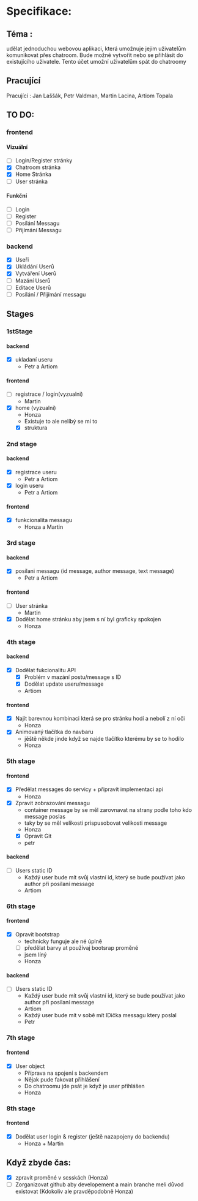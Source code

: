 # Specifikace:

## Téma :
udělat jednoduchou webovou aplikaci, která umožnuje jejím uživatelům komunikovat přes chatroom.
Bude možné vytvořit nebo se přihlásit do existujícího uživatele.
Tento účet umožní uživatelům spát do chatroomy

## Pracující
Pracující : Jan Laššák, Petr Valdman, Martin Lacina, Artiom Topala

## TO DO:
###   frontend
####  Vizuální
  - [ ] Login/Register stránky
  - [X] Chatroom stránka
  - [X] Home Stránka
  - [ ] User stránka
#### Funkční
  - [ ] Login
  - [ ] Register
  - [ ] Posílání Messagu
  - [ ] Přijímání Messagu
### backend
  - [X] Useři
  - [X] Ukládání Userů
  - [X] Vytváření Userů
  - [ ] Mazání Userů
  - [ ] Editace Userů
  - [ ] Posílání / Přijímání messagu
## Stages
### 1stStage
#### backend
  - [X] ukladaní useru
    - Petr a Artiom
#### frontend
  - [ ] registrace / login(vyzualni)
    - Martin
  - [X] home (vyzualni)
    - Honza
    - Existuje to ale nelíbý se mi to
    - [X] struktura
### 2nd stage
#### backend
  - [X] registrace useru
    - Petr a Artiom
  - [X] login useru 
    - Petr a Artiom
#### frontend
  - [X] funkcionalita messagu
    - Honza a Martin
### 3rd stage
#### backend
  - [X] posilani messagu (id message, author message, text message)
    - Petr a Artiom
#### frontend
  - [ ] User stránka
    - Martin
  - [X] Dodělat home stránku aby jsem s ní byl graficky spokojen
    - Honza
### 4th stage
#### backend
  - [X] Dodělat fukcionalitu API
    - [X] Problém v mazání postu/message s ID
    - [X] Dodělat update useru/message
    - Artiom
#### frontend
  - [X] Najít barevnou kombinaci která se pro stránku hodí a nebolí z ní oči
    - Honza
  - [X] Animovaný tlačítka do navbaru
    + jěště někde jinde když se najde tlačítko kterému by se to hodilo
    - Honza
### 5th stage
#### frontend
  - [X] Předělat messages do servicy + připravit implementaci api
    - Honza
  - [X] Zpravit zobrazování messagu
    - container message by se měl zarovnavat na strany podle toho kdo message poslas
    - taky by se měl velikosti prispusobovat velikosti message
    - Honza
    - [X] Opravit Git
    - petr
#### backend
  - [ ] Users static ID
    + Každý user bude mít svůj vlastní id, který se bude používat jako author při posílaní message
    - Artiom
### 6th stage
#### frontend
  - [X] Opravit bootstrap
    - technicky funguje ale né úplně
    - [ ] předělat barvy at používaj bootsrap proměné
    - jsem líný
    - Honza
#### backend
  - [ ] Users static ID
    + Každý user bude mít svůj vlastní id, který se bude používat jako author při posílaní message
    - Artiom
    + Každý user bude mít v sobě mít IDička messagu ktery poslal 
    - Petr
### 7th stage
#### frontend
  - [X] User object
    - Příprava na spojení s backendem
    - Nějak pude fakovat přihlášení
    - Do chatroomu jde psát je když je user přihlášen
    - Honza
### 8th stage
#### frontend
- [X] Dodělat user login & register (ještě nazapojeny do backendu)
    - Honza + Martin

## Když zbyde čas:
  - [X] zpravit proměné v scsskách (Honza)
  - [ ] Zorganizovat github aby developement a main branche meli důvod existovat (Kdokoliv ale pravděpodobně Honza)
